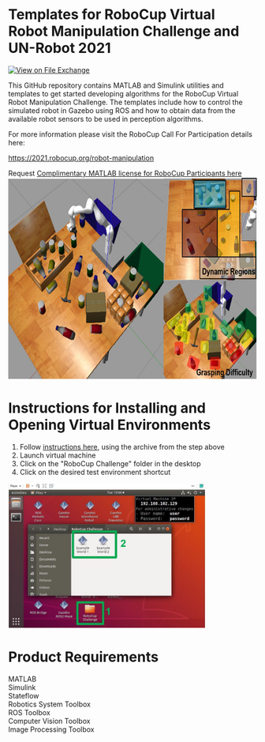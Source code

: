 # Templates for RoboCup Virtual Robot Manipulation Challenge and UN-Robot 2021
<!-- This is the "Title of the contribution" that was approved during the Community Contribution Review Process --> 

[![View <File Exchange Title> on File Exchange](https://www.mathworks.com/matlabcentral/images/matlab-file-exchange.svg)](https://www.mathworks.com/matlabcentral/fileexchange/####-file-exchange-title)  
<!-- Add this icon to the README if this repo also appears on File Exchange via the "Connect to GitHub" feature --> 

This GitHub repository contains MATLAB and Simulink utilities and templates to get started developing algorithms for the RoboCup Virtual Robot Manipulation Challenge. The templates include how to control the simulated robot in Gazebo using ROS and how to obtain data from the available robot sensors to be used in perception algorithms.

For more information please visit the RoboCup Call For Participation details here:

https://2021.robocup.org/robot-manipulation

Request [Complimentary MATLAB license for RoboCup Participants here](https://www.mathworks.com/academia/student-competitions/robocup.html)
<img src="./Images/RoboCupChallengeIcon.jpg" width="700" height="408">


# Instructions for Installing and Opening Virtual Environments
1. Follow [instructions here](https://www.mathworks.com/support/product/robotics/ros2-vm-installation-instructions-v4.html), using the archive from the step above
2. Launch virtual machine
3. Click on the "RoboCup Challenge" folder in the desktop
4. Click on the desired test environment shortcut
<img src="./Images/OpenWorlds.jpg" width="400" height="293">


# Product Requirements
MATLAB  
Simulink  
Stateflow  
Robotics System Toolbox  
ROS Toolbox  
Computer Vision Toolbox  
Image Processing Toolbox  
